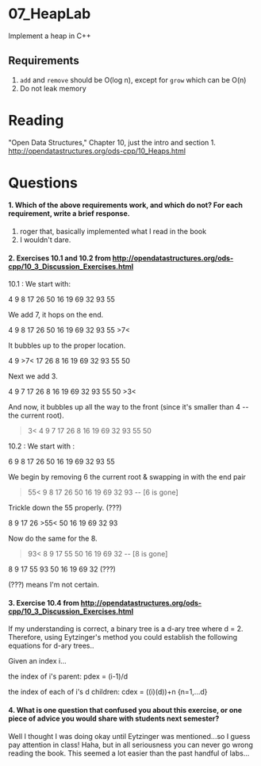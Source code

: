 07_HeapLab
==============

Implement a heap in C++

Requirements
------------

1. `add` and `remove` should be O(log n), except for `grow` which can be O(n)
2. Do not leak memory

Reading
=======
"Open Data Structures," Chapter 10, just the intro and section 1. http://opendatastructures.org/ods-cpp/10_Heaps.html

Questions
=========

#### 1. Which of the above requirements work, and which do not? For each requirement, write a brief response.

1. roger that, basically implemented what I read in the book
2. I wouldn't dare.

#### 2. Exercises 10.1 and 10.2 from http://opendatastructures.org/ods-cpp/10_3_Discussion_Exercises.html


10.1 : We start with:

4 9 8 17 26 50 16 19 69 32 93 55

We add 7, it hops on the end.

4 9 8 17 26 50 16 19 69 32 93 55 >7<

It bubbles up to the proper location.

4 9 >7< 17 26 8 16 19 69 32 93 55 50

Next we add 3.

4 9 7 17 26 8 16 19 69 32 93 55 50 >3<

And now, it bubbles up all the way to the front (since it's smaller than 4 -- the current root).

>3< 4 9 7 17 26 8 16 19 69 32 93 55 50




10.2 : We start with :

6 9 8 17 26 50 16 19 69 32 93 55

We begin by removing 6 the current root & swapping in with the end pair

>55< 9 8 17 26 50 16 19 69 32 93 -- [6 is gone] 

Trickle down the 55 properly.  (???)

8 9 17 26 >55< 50 16 19 69 32 93

Now do the same for the 8.

>93< 8 9 17 55 50 16 19 69 32 -- [8 is gone]

8 9 17 55 93 50 16 19 69 32 (???)



(???) means I'm not certain.

#### 3. Exercise 10.4 from http://opendatastructures.org/ods-cpp/10_3_Discussion_Exercises.html

If my understanding is correct, a binary tree is a d-ary tree where d = 2.  Therefore, using Eytzinger's method you could establish the following equations for d-ary trees..

Given an index i...

the index of i's parent: pdex = (i-1)/d

the index of each of i's d children: cdex = ((i)(d))+n {n=1,...d}


#### 4. What is one question that confused you about this exercise, or one piece of advice you would share with students next semester?

Well I thought I was doing okay until Eytzinger was mentioned...so I guess pay attention in class! Haha, but in all seriousness you can never go wrong reading the book.  This seemed a lot easier than the past handful of labs...